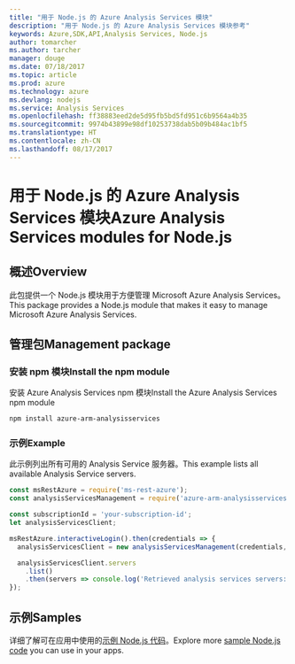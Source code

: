 ```yaml
---
title: "用于 Node.js 的 Azure Analysis Services 模块"
description: "用于 Node.js 的 Azure Analysis Services 模块参考"
keywords: Azure,SDK,API,Analysis Services, Node.js
author: tomarcher
ms.author: tarcher
manager: douge
ms.date: 07/18/2017
ms.topic: article
ms.prod: azure
ms.technology: azure
ms.devlang: nodejs
ms.service: Analysis Services
ms.openlocfilehash: ff38883eed2de5d95fb5bd5fd951c6b9564a4b35
ms.sourcegitcommit: 9974b43899e98df10253738dab5b09b484ac1bf5
ms.translationtype: HT
ms.contentlocale: zh-CN
ms.lasthandoff: 08/17/2017
---
```

# <a name="azure-analysis-services-modules-for-nodejs"></a><span data-ttu-id="7a9a4-104">用于 Node.js 的 Azure Analysis Services 模块</span><span class="sxs-lookup"><span data-stu-id="7a9a4-104">Azure Analysis Services modules for Node.js</span></span>

## <a name="overview"></a><span data-ttu-id="7a9a4-105">概述</span><span class="sxs-lookup"><span data-stu-id="7a9a4-105">Overview</span></span>
<span data-ttu-id="7a9a4-106">此包提供一个 Node.js 模块用于方便管理 Microsoft Azure Analysis Services。</span><span class="sxs-lookup"><span data-stu-id="7a9a4-106">This package provides a Node.js module that makes it easy to manage Microsoft Azure Analysis Services.</span></span>

## <a name="management-package"></a><span data-ttu-id="7a9a4-107">管理包</span><span class="sxs-lookup"><span data-stu-id="7a9a4-107">Management package</span></span>

### <a name="install-the-npm-module"></a><span data-ttu-id="7a9a4-108">安装 npm 模块</span><span class="sxs-lookup"><span data-stu-id="7a9a4-108">Install the npm module</span></span>

<span data-ttu-id="7a9a4-109">安装 Azure Analysis Services npm 模块</span><span class="sxs-lookup"><span data-stu-id="7a9a4-109">Install the Azure Analysis Services npm module</span></span>

```bash
npm install azure-arm-analysisservices
```

### <a name="example"></a><span data-ttu-id="7a9a4-110">示例</span><span class="sxs-lookup"><span data-stu-id="7a9a4-110">Example</span></span>

<span data-ttu-id="7a9a4-111">此示例列出所有可用的 Analysis Service 服务器。</span><span class="sxs-lookup"><span data-stu-id="7a9a4-111">This example lists all available Analysis Service servers.</span></span>

```javascript
const msRestAzure = require('ms-rest-azure');
const analysisServicesManagement = require('azure-arm-analysisservices');

const subscriptionId = 'your-subscription-id';
let analysisServicesClient;

msRestAzure.interactiveLogin().then(credentials => {
  analysisServicesClient = new analysisServicesManagement(credentials, subscriptionId);

  analysisServicesClient.servers
    .list()
    .then(servers => console.log('Retrieved analysis services servers: ', servers));
});
```

## <a name="samples"></a><span data-ttu-id="7a9a4-112">示例</span><span class="sxs-lookup"><span data-stu-id="7a9a4-112">Samples</span></span>

<span data-ttu-id="7a9a4-113">详细了解可在应用中使用的[示例 Node.js 代码](https://azure.microsoft.com/resources/samples/?platform=nodejs)。</span><span class="sxs-lookup"><span data-stu-id="7a9a4-113">Explore more [sample Node.js code](https://azure.microsoft.com/resources/samples/?platform=nodejs) you can use in your apps.</span></span>

